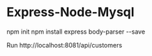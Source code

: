 # Express-Node-Mysql

npm init
npm install express body-parser --save

Run http://localhost:8081/api/customers

